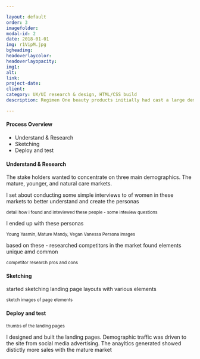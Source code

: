 ```yaml
---

layout: default
order: 3
imagefolder: 
modal-id: 2
date: 2018-01-01
img: r1VipM.jpg
bgheadimg: 
headoverlaycolor: 
headoverlayopacity: 
img1:
alt: 
link: 
project-date: 
client: 
category: UX/UI research & design, HTML/CSS build
description: Regimen One beauty products initially had cast a large demographic net. They wanted refine the brand and focus on the market that was going to be the most successful.

---
```


<div class="row  justify-content-center mt-4">
	<div class="col-12 mb-3"><h4>Process Overview</h4></div>
	<div class="col-sm-10 col-xl-7 mt-3 mb-5">
		<ul class="progress-indicator d-flex">
            <li>
                <span class="bubble"></span>
                Understand & Research
            </li>
            <li>
                <span class="bubble"></span>
                Sketching
            </li>
            <li>
                <span class="bubble"></span>
                Deploy and test
            </li>
        </ul>
	</div>
	<div class="col-12">
		<h4>Understand & Research</h4>
		<p>The stake holders wanted to concentrate on three main demographics. The mature, younger, and natural care markets.</p>
		<p>I set about conducting some simple interviews to of women in these markets to better understand and create the personas</p>
		<p> <small>detail how i found and inteviewed these people - some inteview questions</small></p>
		<p>I ended up with these personas</p>
		<p> <small>Young Yasmin, Mature Mandy, Vegan Vanessa Persona images</small></p>
		<p>based on these - researched competitors in the market found elements unique amd common</p>
		<p> <small>competitor research pros and cons</small></p>
		<h4>Sketching</h4>
		<p>started sketching landing page layouts with various elements </p>
		<p><small>sketch images of page elements</small></p>
		<h4>Deploy and test</h4>
		<p><small>thumbs of the landing pages</small></p>
		<p>I designed and built the landing pages. Demographic traffic was driven to the site from social media advertising. The anayltics generated showed distictly more sales with the mature market </p>
	</div>
</div>
